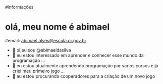 #informações 
# olá, meu nome é abimael 
#email: abimael.alves@escola.pr.gov.br


- 👋 oi,eu sou @abimaeldasilva
- 👀 eu estou interessado em aprender e conhecer esse mundo da programação ...
- 🌱 eu estou atualmente aprendendo programação por varios cursos e já criei meu primeiro jogo ...
- 💞️ eu estou procurando cooperadores para a criação de um novo jogo


<!---
abimaeldasilva/abimaeldasilva is a ✨ special ✨ repository because its `README.md` (this file) appears on your GitHub profile.
You can click the Preview link to take a look at your changes.
--->
